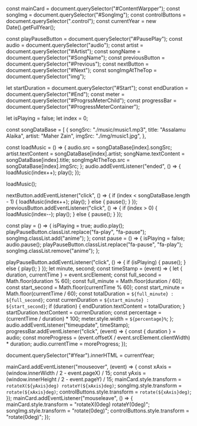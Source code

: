 const mainCard = document.querySelector("#ContentWarpper");
const songImg = document.querySelector("#SongImg");
const controlButtons = document.querySelector(".control");
const currentYear = new Date().getFullYear();

const playPauseButton = document.querySelector("#PausePlay");
const audio = document.querySelector("audio");
const artist = document.querySelector("#Artist");
const songName = document.querySelector("#SongName");
const previousButton = document.querySelector("#Previous");
const nextButton = document.querySelector("#Next");
const songImgAtTheTop = document.querySelector("img");

let startDuration = document.querySelector("#Start");
const endDuration = document.querySelector("#End");
const meter = document.querySelector("#ProgrssMeterChild");
const progressBar = document.querySelector("#ProgressMeterContainer");

let isPlaying = false;
let index = 0;

const songDataBase = [
  {
    songSrc: "./music/music1.mp3",
    title: "Assalamu Alaika",
    artist: "Maher Zain",
    imgSrc: "./img/music1.jpg",
  },

const loadMusic = () => {
  audio.src = songDataBase[index].songSrc;
  artist.textContent = songDataBase[index].artist;
  songName.textContent = songDataBase[index].title;
  songImgAtTheTop.src = songDataBase[index].imgSrc;
};
audio.addEventListener("ended", () => {
  loadMusic(index++);
  play();
});

loadMusic();

nextButton.addEventListener("click", () => {
  if (index < songDataBase.length - 1) {
    loadMusic(index++);
    play();
  } else {
    pause();
  }
});
previousButton.addEventListener("click", () => {
  if (index > 0) {
    loadMusic(index--);
    play();
  } else {
    pause();
  }
});

const play = () => {
  isPlaying = true;
  audio.play();
  playPauseButton.classList.replace("fa-play", "fa-pause");
  songImg.classList.add("anime");
};
const pause = () => {
  isPlaying = false;
  audio.pause();
  playPauseButton.classList.replace("fa-pause", "fa-play");
  songImg.classList.remove("anime");
};

playPauseButton.addEventListener("click", () => {
  if (isPlaying) {
    pause();
  } else {
    play();
  }
});
let minute, second;
const timeStamp = (event) => {
  let { duration, currentTime } = event.srcElement;
  const full_second = Math.floor(duration % 60);
  const full_minute = Math.floor(duration / 60);
  const start_second = Math.floor(currentTime % 60);
  const start_minute = Math.floor(currentTime / 60);
  const totalDuration = `${full_minute} : ${full_second}`;
  const currenDuration = `${start_minute} : ${start_second}`;
  if (duration) {
    endDuration.textContent = totalDuration;
  }
  startDuration.textContent = currenDuration;
  const percentage = (currentTime / duration) * 100;
  meter.style.width = `${percentage}%`;
};
audio.addEventListener("timeupdate", timeStamp);
progressBar.addEventListener("click", (event) => {
  const { duration } = audio;
  const moreProgress =
    (event.offsetX / event.srcElement.clientWidth) * duration;
  audio.currentTime = moreProgress;
});

document.querySelector("#Year").innerHTML = currentYear;

mainCard.addEventListener("mouseover", (event) => {
  const xAxis = (window.innerWidth / 2 - event.pageX) / 15;
  const yAxis = (window.innerHeight / 2 - event.pageY) / 15;
  mainCard.style.transform = `rotateX(${yAxis}deg) rotateY(${xAxis}deg)`;
  songImg.style.transform = `rotate(${xAxis}deg)`;
  controlButtons.style.transform = `rotate(${xAxis}deg)`;
});
mainCard.addEventListener("mouseleave", () => {
  mainCard.style.transform = "rotateX(0deg) rotateY(0deg)";
  songImg.style.transform = "rotate(0deg)";
  controlButtons.style.transform = "rotate(0deg)";
});

